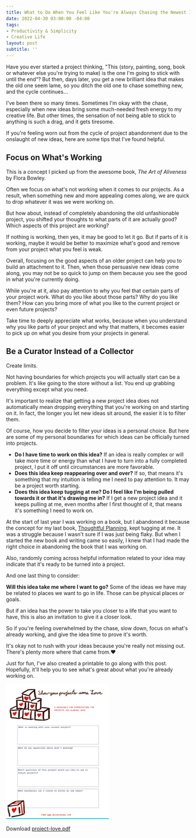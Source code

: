 ```yaml
---
title: What to Do When You Feel Like You're Always Chasing the Newest Idea
date: 2022-04-30 03:00:00 -04:00
tags:
- Productivity & Simplicity
- Creative Life
layout: post
subtitle: ''
---
```


Have you ever started a project thinking, "This (story, painting, song, book or whatever else you're trying to make) is the one I'm going to stick with until the end“? But then, days later, you get a new brilliant idea that makes the old one seem lame, so you ditch the old one to chase something new, and the cycle continues...

I've been there so many times. Sometimes I'm okay with the chase, especially when new ideas bring some much-needed fresh energy to my creative life. But other times, the sensation of not being able to stick to anything is such a drag, and it gets tiresome.

If you're feeling worn out from the cycle of project abandonment due to the onslaught of new ideas, here are some tips that I've found helpful.

## Focus on What's Working

This is a concept I picked up from the awesome book, _The Art of Aliveness_ by Flora Bowley.

Often we focus on what's not working when it comes to our projects. As a result, when something new and more appealing comes along, we are quick to drop whatever it was we were working on.

But how about, instead of completely abandoning the old unfashionable project, you shifted your thoughts to what parts of it are actually good? Which aspects of this project are working?

If nothing is working, then yes, it may be good to let it go. But if parts of it is working, maybe it would be better to maximize what's good and remove from your project what you feel is weak.

Overall, focusing on the good aspects of an older project can help you to build an attachment to it. Then, when those persuasive new ideas come along, you may not be so quick to jump on them because you see the good in what you're currently doing.

While you're at it, also pay attention to why you feel that certain parts of your project work. What do you like about those parts? Why do you like them? How can you bring more of what you like to the current project or even future projects?

Take time to deeply appreciate what works, because when you understand why you like parts of your project and why that matters, it becomes easier to pick up on what you desire from your projects in general.

## Be a Curator Instead of a Collector

Create limits.

Not having boundaries for which projects you will actually start can be a problem.  It's like going to the store without a list. You end up grabbing everything except what you need.

It's important to realize that getting a new project idea does not automatically mean dropping everything that you're working on and starting on it. In fact, the longer you let new ideas sit around, the easier it is to filter them.

Of course, how you decide to filter your ideas is a personal choice. But here are some of my personal boundaries for which ideas can be officially turned into projects.

* **Do I have time to work on this idea?** If an idea is really complex or will take more time or energy than what I have to turn into a fully completed project, I put it off until circumstances are more favorable.
* **Does this idea keep reappearing over and over?** If so, that means it's something that my intuition is telling me I need to pay attention to. It may be a project worth starting.
* **Does this idea keep tugging at me? Do I feel like I'm being pulled towards it or that it's drawing me in?** If I get a new project idea and it keeps pulling at me, even months after I first thought of it, that means it's something I need to work on.

At the start of last year I was working on a book, but I abandoned it because the concept for my last book, [Thoughtful Planning](https://payhip.com/b/YSucT), kept tugging at me. It was a struggle because I wasn't sure if I was just being flaky. But when I started the new book and writing came so easily, I knew that I had made the right choice in abandoning the book that I was working on.

Also, randomly coming across helpful information related to your idea may indicate that it's ready to be turned into a project.

And one last thing to consider:

**Will this idea take me where I want to go?** Some of the ideas we have may be related to places we want to go in life. Those can be physical places or goals.

But if an idea has the power to take you closer to a life that you want to have, this is also an invitation to give it a closer look.

So if you're feeling overwhelmed by the chase, slow down, focus on what's already working, and give the idea time to prove it's worth.

It's okay not to rush with your ideas because you're really not missing out.  There's plenty more where that came from.❤️

Just for fun, I've also created a printable to go along with this post. Hopefully, it'll help you to see what's great about what you're already working on. 

![](/uploads/projectlove-screenshot.png)

Download [project-love.pdf](/uploads/project-love.pdf "project-love.pdf")